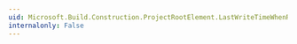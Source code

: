 ```yaml
---
uid: Microsoft.Build.Construction.ProjectRootElement.LastWriteTimeWhenRead
internalonly: False
---
```

